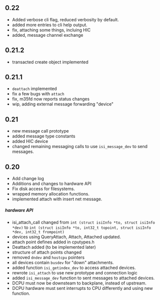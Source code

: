 
0.22
------

 - Added verbose cli flag, reduced verbosity by default.
 - added more entries to cli help output.
 - fix, attaching some things, incluing HIC
 - added, message channel exchange

0.21.2
------

 - transacted create object implemented

0.21.1
------

 - `deattach` implemented
 - fix a few bugs with `attach`
 - fix, m35fd now reports status changes
 - wip, adding external message forwarding "device"

0.21
------

 - new message call prototype
 - added message type constants
 - added HIC device
 - changed remaining messaging calls to use `isi_message_dev` to send messages.

0.20
------

 - Add change log
 - Additions and changes to hardware API
 - Fix disk access for filesystems.
 - wrapped memory allocation functions.
 - implemented attach with insert net message.

##### hardware API

 - isi_attach_call changed from
   `int (struct isiInfo *to, struct isiInfo *dev)`
   to `int (struct isiInfo *to, int32_t topoint, struct isiInfo *dev, int32_t frompoint)`
 - devices using QueryAttach, Attach, Attached updated.
 - attach point defines added in cputypes.h
 - Deattach added (to be implemented later)
 - structure of attach points changed
 - removed `dndev` and `hostcpu` pointers
 - all devices contain `busdev` for "down" attachments.
 - added function `isi_getindex_dev` to access attached devices.
 - rewrote `isi_attach` to use new prototype and connection logic
 - added `isi_message_dev` function to sent messages to attached devices.
 - DCPU must now be downsteam to backplane, instead of upstream.
 - DCPU hardware must sent interrupts to CPU differently and using new function.

